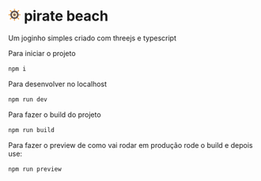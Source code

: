 # <img src="src/images/icon_leme.png"  width="25" height="25" /> pirate beach 
Um joginho simples criado com threejs e typescript

Para iniciar o projeto
```typescript
npm i
```

Para desenvolver no localhost
```typescript
npm run dev
```

Para fazer o build do projeto
```typescript
npm run build
```

Para fazer o preview de como vai rodar em produção
rode o build e depois use:
```typescript
npm run preview
```